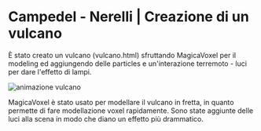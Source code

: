 # Campedel - Nerelli | Creazione di un vulcano

È stato creato un vulcano (vulcano.html) sfruttando MagicaVoxel per il modeling ed aggiungendo delle particles e un'interazione terremoto - luci per dare l'effetto di lampi.

![animazione vulcano](Vulcano.gif)

MagicaVoxel è stato usato per modellare il vulcano in fretta, in quanto permette di fare modellazione voxel rapidamente. Sono state aggiunte delle luci alla scena in modo che diano un effetto più drammatico.
